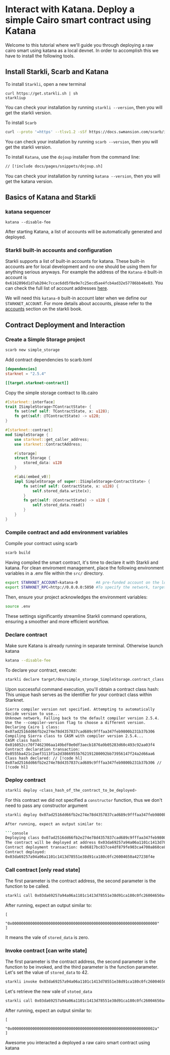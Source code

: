 # Interact with Katana. Deploy a simple Cairo smart contract using Katana

Welcome to this tutorial where we'll guide you through deploying a raw cairo smart using katana as a local devnet. In order to accomplish this we have to install the following tools.

## Install Starkli, Scarb and Katana

To install `Starkli`, open a new terminal

```bashgit add
curl https://get.starkli.sh | sh
starkliup
```

You can check your installation by running `starkli --version`, then you will get the starkli version.

To install `Scarb`

```sh
curl --proto '=https' --tlsv1.2 -sSf https://docs.swmansion.com/scarb/install.sh | sh
```

You can check your installation by running `scarb --version`, then you will get the starkli version.

To install `Katana`, use the `dojoup` installer from the command line:

```sh
// [!include docs/pages/snippets/dojoup.sh]
```

You can check your installation by running `katana --version`, then you will get the katana version.

## Basics of Katana and Starkli

### katana sequencer

```console
katana --disable-fee
```

After starting Katana, a list of accounts will be automatically generated and deployed.

### Starkli built-in accounts and configuration

Starkli supports a list of built-in accounts for katana. These built-in accounts are for local development and no one should be using them for anything serious anyways. For example the address of the `Katana-0` built-in account is `0x6162896d1d7ab204c7ccac6dd5f8e9e7c25ecd5ae4fcb4ad32e57786bb46e03`. You can check the full list of account addresses [here](https://github.com/xJonathanLEI/starkli/blob/e9a28f1b6e37bcc9fc53b7b7130e935894856739/src/account.rs#L76).

We will need this `katana-0` built-in account later when we define our `STARKNET_ACCOUNT`. For more details about accounts, please refer to the [accounts](https://book.starkli.rs/accounts) section on the starkli book.

## Contract Deployment and Interaction

### Create a Simple Storage project

```sh
scarb new simple_storage
```

Add contract dependencies to scarb.toml

```toml
[dependencies]
starknet = "2.5.4"

[[target.starknet-contract]]
```

Copy the simple storage contract to lib.cairo

```rust
#[starknet::interface]
trait ISimpleStorage<TContractState> {
    fn set(ref self: TContractState, x: u128);
    fn get(self: @TContractState) -> u128;
}

#[starknet::contract]
mod SimpleStorage {
    use starknet::get_caller_address;
    use starknet::ContractAddress;

    #[storage]
    struct Storage {
        stored_data: u128
    }

    #[abi(embed_v0)]
    impl SimpleStorage of super::ISimpleStorage<ContractState> {
        fn set(ref self: ContractState, x: u128) {
            self.stored_data.write(x);
        }
        fn get(self: @ContractState) -> u128 {
            self.stored_data.read()
        }
    }
}
```

### Compile contract and add environment variables

Compile your contract using scarb

```sh
scarb build
```

Having compiled the smart contract, it's time to declare it with Starkli and katana. For clean enviroment management, place the following environment variables in a .env file within the `src/` directory.

```sh
export STARKNET_ACCOUNT=katana-0        #A pre-funded account on the local development network.
export STARKNET_RPC=http://0.0.0.0:5050 #To specify the network, targeting the local katana devnet.
```

Then, ensure your project acknowledges the environment variables:

```sh
source .env
```

These settings significantly streamline Starkli command operations, ensuring a smoother and more efficient workflow.

### Declare contract

Make sure Katana is already running in separate terminal. Otherwise launch katana

```sh
katana --disable-fee
```

To declare your contract, execute:

```sh
starkli declare target/dev/simple_storage_SimpleStorage.contract_class.json
```

Upon successful command execution, you'll obtain a contract class hash: This unique hash serves as the identifier for your contract class within Starknet.

```console
Sierra compiler version not specified. Attempting to automatically decide version to use...
Unknown network. Falling back to the default compiler version 2.5.4. Use the --compiler-version flag to choose a different version.
Declaring Cairo 1 class: 0x07ad2516dd66fb2e274e78d4357837cad689c9fffaa347feb9800b231b37b306
Compiling Sierra class to CASM with compiler version 2.5.4...
CASM class hash: 0x016052cc70f7462306aa149bdf0e0df3aecb1876a9b05283d60c493c92aa03f4
Contract declaration transaction: 0x0555ba421c2aef3113f1a2d3866955b762191280092bb73956147f24a2d66aa6
Class hash declared: // [!code hl]
0x07ad2516dd66fb2e274e78d4357837cad689c9fffaa347feb9800b231b37b306 // [!code hl]
```

### Deploy contract

```sh
starkli deploy <class_hash_of_the_contract_to_be_deployed>
```

For this contract we did not specified a `constructor` function, thus we don't need to pass any constructor argument

````sh
starkli deploy 0x07ad2516dd66fb2e274e78d4357837cad689c9fffaa347feb9800b231b37b306

After running, expect an output similar to:

```console
Deploying class 0x07ad2516dd66fb2e274e78d4357837cad689c9fffaa347feb9800b231b37b306 with salt 0x02c93ad00ce6f894729baeafd1fd0456c5a5c540c1caa053ab5392f27ea8f130...
The contract will be deployed at address 0x03da69257a94a06a1101c1413d78551e38d91ca180c0fc26004650a427238f4e
Contract deployment transaction: 0x06817bc837ce4df879fe903ca4700a860ce8165742bd74bdadf379618e89cccd
Contract deployed:
0x03da69257a94a06a1101c1413d78551e38d91ca180c0fc26004650a427238f4e
````

### Call contract [only read state]

The first parameter is the contract address, the second parameter is the function to be called.

```sh
starkli call 0x03da69257a94a06a1101c1413d78551e38d91ca180c0fc26004650a427238f4e get
```

After running, expect an output similar to:

```console
[
    "0x0000000000000000000000000000000000000000000000000000000000000000"
]
```

It means the vale of `stored_data` is zero.

### Invoke contract [can write state]

The first parameter is the contract address, the second parameter is the function to be invoked, and the third parameter is the function parameter. Let's set the value of `stored_data` to 42.

```sh
starkli invoke 0x03da69257a94a06a1101c1413d78551e38d91ca180c0fc26004650a427238f4e set 42
```

Let's retrieve the new vale of `stoted_data`

```sh
starkli call 0x03da69257a94a06a1101c1413d78551e38d91ca180c0fc26004650a427238f4e get
```

After running, expect an output similar to:

```console
[
    "0x000000000000000000000000000000000000000000000000000000000000002a"
]
```

Awesome you interacted a deployed a raw cairo smart contract using katana
